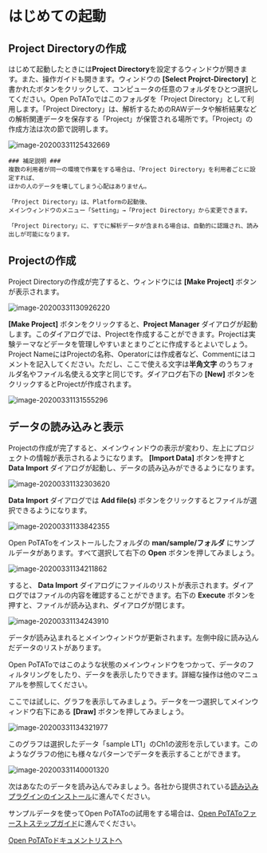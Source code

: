 # はじめての起動

## Project Directoryの作成

はじめて起動したときには**Project Directory**を設定するウィンドウが開きます。また、操作ガイドも開きます。ウィンドウの **[Select Projrct-Directory]** と書かれたボタンをクリックして、コンピュータの任意のフォルダをひとつ選択してください。Open PoTAToではこのフォルダを「Project Directory」として利用します。「Project Directory」は、解析するためのRAWデータや解析結果などの解析関連データを保存する「Project」が保管される場所です。「Project」の作成方法は次の節で説明します。

![image-20200331125432669](install-potato.assets/image-20200331125432669.png)

``` 
### 補足説明 ###
複数の利用者が同一の環境で作業をする場合は、「Project Directory」を利用者ごとに設定すれば、
ほかの人のデータを壊してしまう心配はありません。

「Project Directory」は、Platformの起動後、
メインウィンドウのメニュー「Setting」→「Project Directory」から変更できます。

「Project Directory」に、すでに解析データが含まれる場合は、自動的に認識され、読み出しが可能になります。
```



<!-- ここからさきは[ステップガイド](Step-Guide.md)と重複 -->



## Projectの作成

Project Directoryの作成が完了すると、ウィンドウには **[Make Project]** ボタンが表示されます。

![image-20200331130926220](install-potato.assets/image-20200331130926220.png)

 **[Make Project]** ボタンをクリックすると、**Project Manager** ダイアログが起動します。このダイアログでは、Projectを作成することができます。Projectは実験テーマなどデータを管理しやすいまとまりごとに作成するとよいでしょう。Project NameにはProjectの名称、Operatorには作成者など、Commentにはコメントを記入してください。ただし、ここで使える文字は**半角文字** のうちフォルダ名やファイル名使える文字と同じです。ダイアログ右下の **[New]** ボタンをクリックするとProjectが作成されます。

![image-20200331131555296](install-potato.assets/image-20200331131555296.png)


## データの読み込みと表示

Projectの作成が完了すると、メインウィンドウの表示が変わり、左上にプロジェクトの情報が表示されるようになります。 **[Import Data]** ボタンを押すと **Data Import** ダイアログが起動し、データの読み込みができるようになります。

![image-20200331132303620](install-potato.assets/image-20200331132303620.png)

 **Data Import** ダイアログでは **Add file(s)** ボタンをクリックするとファイルが選択できるようになります。




![image-20200331133842355](install-potato.assets/image-20200331133842355.png)

Open PoTAToをインストールしたフォルダの **man/sample/フォルダ** にサンプルデータがあります。すべて選択して右下の **Open** ボタンを押してみましょう。


![image-20200331134211862](install-potato.assets/image-20200331134211862.png)

すると、 **Data Import** ダイアログにファイルのリストが表示されます。ダイアログではファイルの内容を確認することができます。右下の **Execute** ボタンを押すと、ファイルが読み込まれ、ダイアログが閉じます。


![image-20200331134243910](install-potato.assets/image-20200331134243910.png)

データが読み込まれるとメインウィンドウが更新されます。左側中段に読み込んだデータのリストがあります。

Open PoTAToではこのような状態のメインウィンドウをつかって、データのフィルタリングをしたり、データを表示したりできます。詳細な操作は他のマニュアルを参照してください。

ここでは試しに、グラフを表示してみましょう。データを一つ選択してメインウィンドウ右下にある **[Draw]** ボタンを押してみましょう。

![image-20200331134321977](install-potato.assets/image-20200331134321977.png)

このグラフは選択したデータ「sample LT1」のCh1の波形を示しています。このようなグラフの他にも様々なパターンでデータを表示することができます。

![image-20200331140001320](install-potato.assets/image-20200331140001320.png)

次はあなたのデータを読み込んでみましょう。各社から提供されている[読み込みプラグインのインストール](InstallPrepro.md)に進んでください。

サンプルデータを使ってOpen PoTAToの試用をする場合は、[Open PoTAToファーストステップガイド](Step-Guide.md)に進んでください。





[Open PoTAToドキュメントリストへ](index.md)


